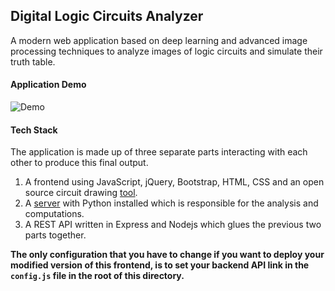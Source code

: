 ## Digital Logic Circuits Analyzer

A modern web application based on deep learning and advanced image processing techniques to analyze images of logic circuits and simulate their truth table.

#### Application Demo

![Demo](demo.gif)

#### Tech Stack

The application is made up of three separate parts interacting with each other to produce this final output.

1. A frontend using JavaScript, jQuery, Bootstrap, HTML, CSS and an open source circuit drawing [tool](https://github.com/circuitdiagram).
2. A [server](https://github.com/ahmedkrmn/Digital-Logic-Circuits-Analyzer-Server) with Python installed which is responsible for the analysis and computations.
3. A REST API written in Express and Nodejs which glues the previous two parts together.

**The only configuration that you have to change if you want to deploy your modified version of this frontend, is to set your backend API link in the `config.js` file in the root of this directory.**
